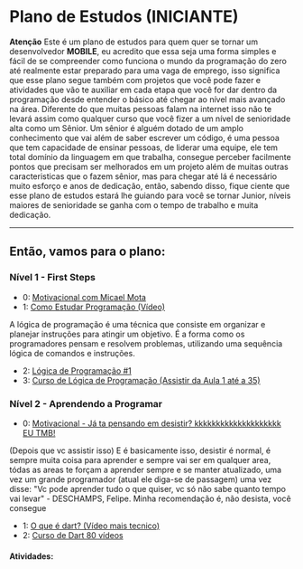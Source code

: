 # Plano de Estudos (INICIANTE)

**Atenção** Este é um plano de estudos para quem quer se tornar um desenvolvedor **MOBILE**, eu acredito que essa seja uma forma simples e fácil de se compreender como funciona o mundo da programação do zero até realmente estar preparado para uma vaga de emprego, isso significa que esse plano segue também com projetos que você pode fazer e atividades que vão te auxiliar em cada etapa que você for dar dentro da programação desde entender o básico até chegar ao nível mais avançado na área. Diferente do que muitas pessoas falam na internet isso não te levará assim como qualquer curso que você fizer a um nível de senioridade alta como um Sênior. Um sênior é alguém dotado de um amplo conhecimento que vai além de saber escrever um código, é uma pessoa que tem capacidade de ensinar pessoas, de liderar uma equipe, ele tem total domínio da linguagem em que trabalha, consegue perceber facilmente pontos que precisam ser melhorados em um projeto além de muitas outras caracteristicas que o fazem sênior, mas para chegar até lá é necessário muito esforço e anos de dedicação, então, sabendo disso, fique ciente que esse plano de estudos estará lhe guiando para você se tornar Junior, níveis maiores de senioridade se ganha com o tempo de trabalho e muita dedicação.

---------------------------------------------------------------------
## Então, vamos para o plano:

### Nível 1 - First Steps

- 0: [Motivacional com Micael Mota](https://www.youtube.com/watch?v=6RI7cxCvnA8&t)
- 1: [Como Estudar Programação (Vídeo)](https://www.youtube.com/watch?v=_7mJDIFYe0o&t)

A lógica de programação é uma técnica que consiste em organizar e planejar instruções para atingir um objetivo. É a forma como os programadores pensam e resolvem problemas, utilizando uma sequência lógica de comandos e instruções.
- 2: [Lógica de Programação #1](https://www.youtube.com/watch?v=Ds1n6aHchRU)
- 3: [Curso de Lógica de Programação (Assistir da Aula 1 até a 35)](https://www.youtube.com/watch?v=41ubXTEPFO0&list=PLucm8g_ezqNpYL-z-lutCuBplhx9aqkdd&index=1)

### Nível 2 - Aprendendo a Programar
    
- 0: [Motivacional - Já ta pensando em desistir? kkkkkkkkkkkkkkkkkkkk EU TMB!](https://www.youtube.com/watch?v=DUEhulMXLzg)

(Depois que vc assistir isso) E é basicamente isso, desistir é normal, é sempre muita coisa para aprender e sempre vai ser em qualquer area, tódas as areas te forçam a aprender sempre e se manter atualizado, uma vez um grande programador (atual ele diga-se de passagem) uma vez disse: "Vc pode aprender tudo o que quiser, vc só não sabe quanto tempo vai levar" - DESCHAMPS, Felipe. Minha recomendação é, não desista, você consegue

- 1: [O que é dart? (Vídeo mais tecnico)](https://www.youtube.com/watch?v=i7IzlVImHEc)
- 2: [Curso de Dart 80 vídeos](https://www.youtube.com/watch?v=Vz11rFFewkM&list=PLK5FPzMuRKlyiWZUUqea2Hmszhy9vUixJ)

#### Atividades:


